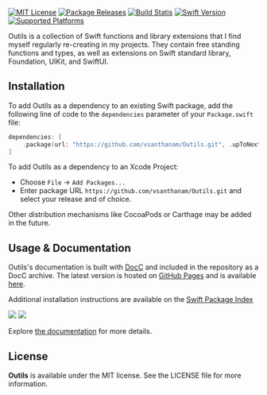 
[![MIT License](https://img.shields.io/github/license/vsanthanam/Outils)](https://github.com/vsanthanam/Outils/blob/main/LICENSE)
[![Package Releases](https://img.shields.io/github/v/release/vsanthanam/Outils)](https://github.com/vsanthanam/Outils/releases)
[![Build Statis](https://img.shields.io/github/actions/workflow/status/vsanthanam/Outils/spm-build-test.yml)](https://github.com/vsanthanam/Outils/actions)
[![Swift Version](https://img.shields.io/badge/swift-5.8-critical)](https://swift.org)
[![Supported Platforms](https://img.shields.io/badge/platform-iOS%2012-lightgrey)](https://developer.apple.com)

Outils is a collection of Swift functions and library extensions that I find myself regularly re-creating in my projects. They contain free standing functions and types, as well as extensions on Swift standard library, Foundation, UIKit, and SwiftUI.

## Installation

To add Outils as a dependency to an existing Swift package, add the following line of code to the `dependencies` parameter of your `Package.swift` file:

```swift
dependencies: [
    .package(url: "https://github.com/vsanthanam/Outils.git", .upToNextMajor(from: "0.0.0"))
]
```

To add Outils as a dependency to an Xcode Project: 

- Choose `File` → `Add Packages...`
- Enter package URL `https://github.com/vsanthanam/Outils.git` and select your release and of choice.

Other distribution mechanisms like CocoaPods or Carthage may be added in the future.

## Usage & Documentation

Outils's documentation is built with [DocC](https://developer.apple.com/documentation/docc) and included in the repository as a DocC archive. The latest version is hosted on [GitHub Pages](https://pages.github.com) and is available [here](https://vsanthanam.github.io/Outils/docs/documentation/outils).

Additional installation instructions are available on the [Swift Package Index](https://swiftpackageindex.com/vsanthanam/Outils)

[![](https://img.shields.io/endpoint?url=https%3A%2F%2Fswiftpackageindex.com%2Fapi%2Fpackages%2Fvsanthanam%2FOutils%2Fbadge%3Ftype%3Dswift-versions)](https://swiftpackageindex.com/vsanthanam/Outils)
[![](https://img.shields.io/endpoint?url=https%3A%2F%2Fswiftpackageindex.com%2Fapi%2Fpackages%2Fvsanthanam%2FOutils%2Fbadge%3Ftype%3Dplatforms)](https://swiftpackageindex.com/vsanthanam/Outils)

Explore [the documentation](https://vsanthanam.github.io/Outils/docs/documentation/outils) for more details.

## License

**Outils** is available under the MIT license. See the LICENSE file for more information.
